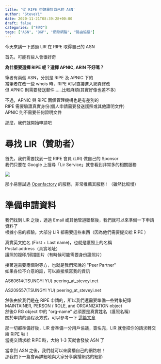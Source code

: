 ```yaml
---
title: '從 RIPE 申請屬於自己的 ASN'
author: "SteveYi"
date: 2020-11-21T08:39:28+00:00
draft: false
categories: ["科技"]
tags: ["ASN", "BGP", "網際網路", "路由協議"]
---
```


今天來講一下透過 LIR 在 RIPE 取得自己的 ASN

首先，可能有些人會很好奇

**為什麼要選擇 RIPE 呢？選擇 APNIC, ARIN 不好嗎？**

筆者有兩個 ASN，分別是 RIPE 及 APNIC 下的  
當筆者在改一些 whois 時，RIPE 可以直接進入網頁修改  
但 APNIC 則需要發送郵件......比較麻煩(其實好像也差不多)

不過，APNIC 與 RIPE 兩個管理機構也是有差別的  
RIPE 需要驗證真實身份(個人申請需要發送護照或其他證明文件)  
APNIC 則不需要任何證明文件

那麼，我們就開始申請吧

**尋找 LIR（贊助者）**
==============

首先，我們需要找到一位 RIPE 會員 (LIR) 做自己的 Sponsor  
我們只要在 Google 上搜尋「Lir Service」就會看到非常多的相關服務

![](https://static-a1.steveyi.net/media/blog/2020111814292492.png)

那小易嘗試過 [Openfactory](https://freetransit.ch/) 的服務，非常推薦其服務！（雖然比較慢）

**準備申請資料**
==========

我們找到 LIR 之後，透過 Email 或其他管道聯繫後，我們就可以來準備一下申請資料了  
根據小易的經驗，大部分 LIR 都需要這些東西（因為他們需要提交給 RIPE ）

真實英文姓名 (First + Last name)，也就是護照上的名稱  
Postal address（真實地址）  
護照的複印/掃描圖片（有時候可能需要身份證照片）

接著還需要兩個對等方，也就是我們常說的 "Peer Partner"  
如果各位不介意的話，可以直接填寫我的資訊

AS60614(TSUNGYI YU)
peering_at_steveyi.net

AS209557(TSUNGYI YU)
peering_at_steveyi.net

然後由於我們是在 RIPE 申請的，所以我們還需要準備一些對象紀錄  
MAINTAINER, PERSON / ROLE, and ORGANIZATION object  
然後O RG object 中的 "org-name" 必須要是真實姓名（護照名稱）  
關於申請的過程及方式，可以參考一下 [這篇文章](https://blog.steveyi.net/create-object-in-ripe-database/)

那一切都準備好後，LIR 會準備一分用戶協議，簽名完，LIR 就會把你的請求轉交給 RIPE 啦！  
當提交請求給 RIPE 時，大約 1-3 天就會發放 ASN 了

當拿到 ASN 之後，我們就可以來廣播自己的網路啦！  
那我們下一篇會再詳細地與大家分享廣播網路的細節
